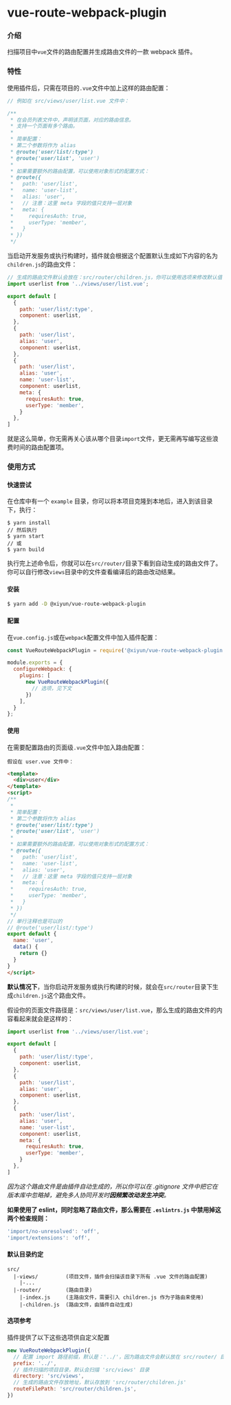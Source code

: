 # vue-route-webpack-plugin

### 介绍

扫描项目中`vue`文件的路由配置并生成路由文件的一款 webpack 插件。

### 特性

使用插件后，只需在项目的`.vue`文件中加上这样的路由配置：
```js
// 例如在 src/views/user/list.vue 文件中：

/**
 * 在会员列表文件中，声明该页面，对应的路由信息。
 * 支持一个页面有多个路由。
 * 
 * 简单配置：
 * 第二个参数将作为 alias
 * @route('user/list/:type')
 * @route('user/list', 'user')
 * 
 * 如果需要额外的路由配置，可以使用对象形式的配置方式：
 * @route({
 *   path: 'user/list',
 *   name: 'user-list',
 *   alias: 'user',
 *   // 注意：这里 meta 字段的值只支持一层对象
 *   meta: { 
 *     requiresAuth: true,
 *     userType: 'member',
 *   }
 * })
 */
```

当启动开发服务或执行构建时，插件就会根据这个配置默认生成如下内容的名为`children.js`的路由文件：
```js
// 生成的路由文件默认会放在：src/router/children.js，你可以使用选项来修改默认值
import userlist from '../views/user/list.vue';

export default [
  {
    path: 'user/list/:type',
    component: userlist,
  },
  {
    path: 'user/list',
    alias: 'user',
    component: userlist,
  },
  {
    path: 'user/list',
    alias: 'user',
    name: 'user-list',
    component: userlist,
    meta: { 
      requiresAuth: true,
      userType: 'member',
    }
  },
]
```

就是这么简单，你无需再关心该从哪个目录`import`文件，更无需再写编写这些浪费时间的路由配置项。

### 使用方式

#### 快速尝试
在仓库中有一个 `example` 目录，你可以将本项目克隆到本地后，进入到该目录下，执行：
```
$ yarn install
// 然后执行
$ yarn start 
// 或 
$ yarn build
```

执行完上述命令后，你就可以在`src/router/`目录下看到自动生成的路由文件了。
你可以自行修改`views`目录中的文件查看编译后的路由改动结果。

#### 安装
```bash
$ yarn add -D @xiyun/vue-route-webpack-plugin
```

#### 配置
在`vue.config.js`或在`webpack`配置文件中加入插件配置：
```js
const VueRouteWebpackPlugin = require('@xiyun/vue-route-webpack-plugin');

module.exports = {
  configureWebpack: {
    plugins: [
      new VueRouteWebpackPlugin({
        // 选项，见下文
      })
    ],
  }
};
```

#### 使用
在需要配置路由的页面级`.vue`文件中加入路由配置：

`假设在 user.vue 文件中：`
```html
<template>
  <div>user</div>
</template>
<script>
/**
 * 
 * 简单配置：
 * 第二个参数将作为 alias
 * @route('user/list/:type')
 * @route('user/list', 'user')
 * 
 * 如果需要额外的路由配置，可以使用对象形式的配置方式：
 * @route({
 *   path: 'user/list',
 *   name: 'user-list',
 *   alias: 'user',
 *   // 注意：这里 meta 字段的值只支持一层对象
 *   meta: { 
 *     requiresAuth: true,
 *     userType: 'member',
 *   }
 * })
 */
// 单行注释也是可以的
// @route('user/list/:type')
export default {
  name: 'user',
  data() {
    return {}
  }
}
</script>
```

**默认情况下**，当你启动开发服务或执行构建的时候，就会在`src/router`目录下生成`children.js`这个路由文件。

假设你的页面文件路径是：`src/views/user/list.vue`，那么生成的路由文件的内容看起来就会是这样的：
```js
import userlist from '../views/user/list.vue';

export default [
  {
    path: 'user/list/:type',
    component: userlist,
  },
  {
    path: 'user/list',
    alias: 'user',
    component: userlist,
  },
  {
    path: 'user/list',
    alias: 'user',
    name: 'user-list',
    component: userlist,
    meta: { 
      requiresAuth: true,
      userType: 'member',
    }
  },
]
```

*因为这个路由文件是由插件自动生成的，所以你可以在 .gitignore 文件中把它在版本库中忽略掉，避免多人协同开发时**因频繁改动发生冲突**。*

**如果使用了 eslint，同时忽略了路由文件，那么需要在 `.eslintrs.js` 中禁用掉这两个检查规则：**
```js
'import/no-unresolved': 'off',
'import/extensions': 'off',
```

#### 默认目录约定

```
src/
  |-views/         (项目文件，插件会扫描该目录下所有 .vue 文件的路由配置)
    |-...
  |-router/        (路由目录)
    |-index.js     (主路由文件，需要引入 children.js 作为子路由来使用)
    |-children.js  (路由文件，由插件自动生成)
```

#### 选项参考

插件提供了以下这些选项供自定义配置
```js
new VueRouteWebpackPlugin({
  // 配置 import 路径前缀，默认是：'../'，因为路由文件会默认放在 src/router/ 目录下
  prefix: '../',
  // 插件扫描的项目目录，默认会扫描 'src/views' 目录
  directory: 'src/views',
  // 生成的路由文件存放地址，默认存放到 'src/router/children.js'
  routeFilePath: 'src/router/children.js',
})
```

